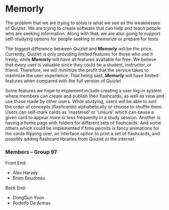 # Memorly

The problem that we are trying to solve is what we see as the weaknesses of *Quizlet*. We are trying to create software that can help and teach people who are seeking information. Along with that, we are also going to support self-studying options for people seeking to memorize or prepare for tests.  

The biggest difference between *Quizlet* and **Memorly** will be the price. Currently, *Quizlet* is only providing limited features for those who use it freely, while **Memorly** will have all features available for free. We believe that every user is valuable since they could be a student, instructor, or friend. Therefore, we will minimize the profit that the service takes to maximize the user experience. That being said, **Memorly** will have limited features when compared with the full version of *Quizlet*.

Some features we hope to implement include creating a user log-in system where members can create and publish their flashcards, as well as view and use those made by other users.  While studying, users will be able to sort the order of concepts (flashcards) alphabetically or choose to shuffle them. Users can self-mark cards as 'mastered' or 'unsure' which can cause a given card to appear more or less frequently in a study session. Another is having a home page with folders for different sets of flashcards. And some others which could be implemented if time permits is fancy animations for the cards flipping over, an interface option to print a set of flashcards, and possibly adding flashcard libraries from Quizlet or the internet.

### Members - Group 97

Front End:
- Alex Harvey
- Brien Boudreau

Back End:
- DongGun Yoon
- Rodolfo De Armas
